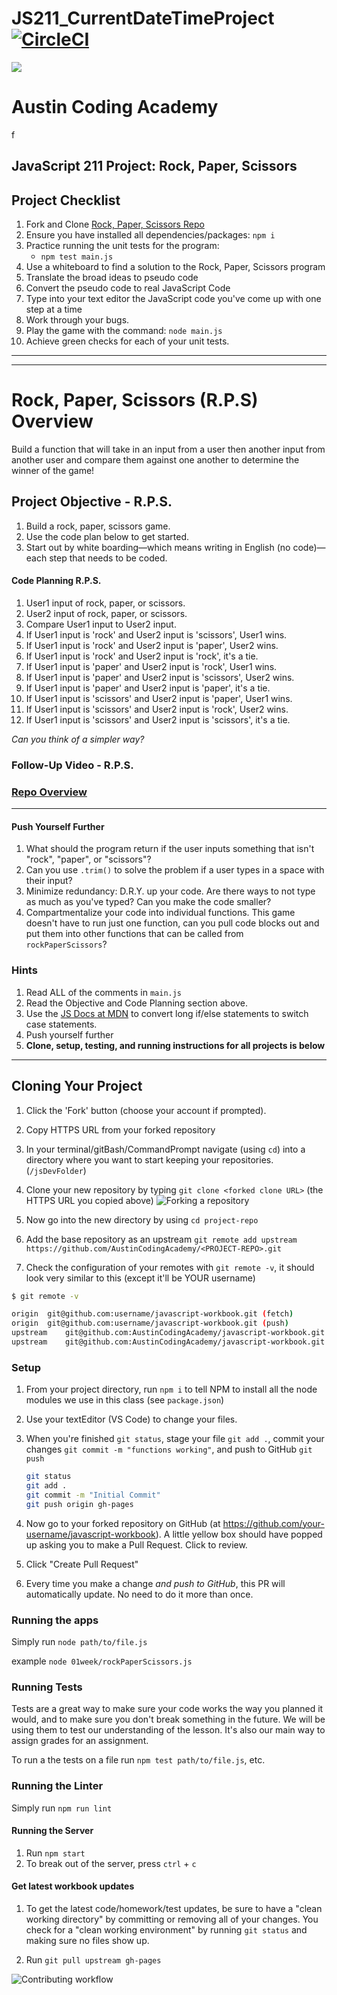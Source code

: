 # JS211_CurrentDateTimeProject[![CircleCI](https://circleci.com/gh/AustinCodingAcademy/javascript-workbook/tree/gh-pages.svg?style=svg)](https://circleci.com/gh/AustinCodingAcademy/javascript-workbook/tree/gh-pages)

![](http://en.gravatar.com/userimage/107370100/a08594145564536138dfaaf072c7b241.png)

# Austin Coding Academy
f
## JavaScript 211 Project: Rock, Paper, Scissors

## Project Checklist

1. Fork and Clone [Rock, Paper, Scissors Repo](https://github.com/AustinCodingAcademy/JS211_RockPaperScissorsProject.git)
1. Ensure you have installed all dependencies/packages: `npm i`
1. Practice running the unit tests for the program:
    * `npm test main.js`
1. Use a whiteboard to find a solution to the Rock, Paper, Scissors program
1. Translate the broad ideas to pseudo code
1. Convert the pseudo code to real JavaScript Code
1. Type into your text editor the JavaScript code you've come up with one step at a time
1. Work through your bugs.
1. Play the game with the command: `node main.js`
1. Achieve green checks for each of your unit tests.

******
******

# Rock, Paper, Scissors (R.P.S) Overview

Build a function that will take in an input from a user then another input from another user and compare them against one another to determine the winner of the game!

## Project Objective - R.P.S.

1. Build a rock, paper, scissors game.
1. Use the code plan below to get started.
1. Start out by white boarding—which means writing in English (no code)—each step that needs to be coded.

#### Code Planning R.P.S.

1. User1 input of rock, paper, or scissors.
1. User2 input of rock, paper, or scissors.
1. Compare User1 input to User2 input.
1. If User1 input is 'rock' and User2 input is 'scissors', User1 wins.
1. If User1 input is 'rock' and User2 input is 'paper', User2 wins.
1. If User1 input is 'rock' and User2 input is 'rock', it's a tie.
1. If User1 input is 'paper' and User2 input is 'rock', User1 wins.
1. If User1 input is 'paper' and User2 input is 'scissors', User2 wins.
1. If User1 input is 'paper' and User2 input is 'paper', it's a tie.
1. If User1 input is 'scissors' and User2 input is 'paper', User1 wins.
1. If User1 input is 'scissors' and User2 input is 'rock', User2 wins.
1. If User1 input is 'scissors' and User2 input is 'scissors', it's a tie.

*Can you think of a simpler way?*

### Follow-Up Video - R.P.S.

### [Repo Overview](https://player.vimeo.com/video/377156267)

******

#### Push Yourself Further

1. What should the program return if the user inputs something that isn't "rock", "paper", or "scissors"?
1. Can you use `.trim()` to solve the problem if a user types in a space with their input?
1. Minimize redundancy: D.R.Y. up your code. Are there ways to not type as much as you've typed? Can you make the code smaller?
1. Compartmentalize your code into individual functions. This game doesn't have to run just one function, can you pull code blocks out and put them into other functions that can be called from `rockPaperScissors`?

### Hints

1. Read ALL of the comments in `main.js`
1. Read the Objective and Code Planning section above.
1. Use the [JS Docs at MDN](https://developer.mozilla.org/en-US/docs/Web/JavaScript/Reference/Statements/switch) to convert long if/else statements to switch case statements.
1. Push yourself further
1. **Clone, setup, testing, and running instructions for all projects is below**

******

## Cloning Your Project

1. Click the 'Fork' button (choose your account if prompted).
1. Copy HTTPS URL from your forked repository
1. In your terminal/gitBash/CommandPrompt navigate (using `cd`) into a directory where you want to start keeping your repositories. (`/jsDevFolder`)
1. Clone your new repository by typing `git clone <forked clone URL>` (the HTTPS
URL you copied above)
  ![Forking a repository](https://docs.google.com/drawings/d/1tYsLHaLo8JRdp0xC1EZrAo0o9Wvv4S5AD937cokVOBk/pub?w=960&h=720)
1. Now go into the new directory by using `cd project-repo`

1. Add the base repository as an upstream
    `git remote add upstream https://github.com/AustinCodingAcademy/<PROJECT-REPO>.git`

1. Check the configuration of your remotes with `git remote -v`, it should look
very similar to this (except it'll be YOUR username)

```bash
$ git remote -v

origin  git@github.com:username/javascript-workbook.git (fetch)
origin  git@github.com:username/javascript-workbook.git (push)
upstream    git@github.com:AustinCodingAcademy/javascript-workbook.git (fetch)
upstream    git@github.com:AustinCodingAcademy/javascript-workbook.git (push)
```

### Setup

1. From your project directory, run `npm i` to tell NPM to install all the
node modules we use in this class (see `package.json`)
1. Use your textEditor (VS Code) to change your files.
1. When you're finished `git status`, stage your file `git add .`, commit your changes `git commit -m "functions working"`, and push to
GitHub `git push`
    ```bash
    git status
    git add .
    git commit -m "Initial Commit"
    git push origin gh-pages
    ```


1. Now go to your forked repository on GitHub (at
  https://github.com/your-username/javascript-workbook). A little yellow box
  should have popped up asking you to make a Pull Request. Click to review.

1. Click "Create Pull Request"

1. Every time you make a change *and push to GitHub*, this PR will automatically
update. No need to do it more than once.

### Running the apps

Simply run `node path/to/file.js`

example `node 01week/rockPaperScissors.js`

### Running Tests

Tests are a great way to make sure your code works the way you planned it would,
and to make sure you don't break something in the future. We will be using them
to test our understanding of the lesson. It's also our main way to assign grades
for an assignment.

To run a the tests on a file run `npm test path/to/file.js`, etc.

### Running the Linter

Simply run `npm run lint`

#### Running the Server

1. Run `npm start`
1. To break out of the server, press `ctrl` + `c`

#### Get latest workbook updates

1. To get the latest code/homework/test updates, be sure to have a "clean
working directory" by committing or removing all of your changes. You check for
a "clean working environment" by running `git status` and making sure no files
show up.

1. Run `git pull upstream gh-pages`

![Contributing workflow](https://docs.google.com/drawings/d/1WeKQxOHgPKfwjy_eKtlJO62Fu4XTCWFeqkAh1oIqICM/pub?w=960&h=720)


